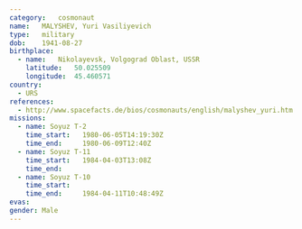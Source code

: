 ```yaml
---
category:	cosmonaut
name:	MALYSHEV, Yuri Vasiliyevich 
type:	military
dob:	1941-08-27
birthplace:
  - name:	Nikolayevsk, Volgograd Oblast, USSR
    latitude:	50.025509
    longitude:	45.460571
country:
  - URS
references:
  - http://www.spacefacts.de/bios/cosmonauts/english/malyshev_yuri.htm
missions:
  - name: Soyuz T-2
    time_start:   1980-06-05T14:19:30Z
    time_end:     1980-06-09T12:40Z
  - name: Soyuz T-11
    time_start:   1984-04-03T13:08Z
    time_end:     
  - name: Soyuz T-10
    time_start:   
    time_end:     1984-04-11T10:48:49Z
evas:
gender:	Male
---
```

